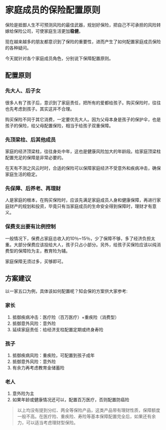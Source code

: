 # 家庭成员的保险配置原则

保险是抵御人生不可预测风险的最佳武器，规划好保险，把自己不可承担的风险转嫁给保险公司，可使家庭生活更加**稳健**。

现在越来越多的朋友都意识到了保险的重要性，进而产生了如何配置家庭成员保险的各种疑问。

今天就针对各个家庭成员角色，分别说下保障配置原则。

## **配置原则**

### **先大人、后子女**

很多人有了孩子后，意识到了家庭责任，把所有的爱都给孩子。购买保险时，往往也先考虑到孩子。其实这并不合理。

购买保险不同于其它消费，一定要优先大人。因为父母本身是孩子的保护伞，也是孩子的保险，给父母配置保险，相当于给孩子双重保障。

### **先顶梁柱、后其他成员**

家庭的经济顶梁柱，往往身处中年，这也是健康风险加大的年龄段。给家庭顶梁柱配置充足的保障是非常必要的。

在天有不测之风云时时，合适的保险可以保障家庭经济不受意外和疾病冲击，确保家庭生活的稳定。

### **先保障、后养老、再理财**

人是家庭的根本，在购买保险时，应该先满足家庭成员人身和健康保障，再进行家庭财产的规划和投资，毕竟只有当家庭成员的生命安全得到保障时，理财才有意义。

### **保费支出要有比例控制**

一般情况下，保费占家庭总收入的10％~15％，少了保障不够，多了经济负担太重。大部分保费应该投给大人，孩子只占小部分。另外，给孩子买保险应该以纯消费型的保障险为主，教育险为辅。

家庭保障无须过多，买够即可。

## **方案建议**

以一家五口为例，具体该如何配置呢？知会保的方案供大家参考:

### **家长**

1. 抵御疾病冲击：医疗险（百万医疗）+重疾险（消费型）
2. 抵御意外风险：意外险
3. 延续家庭责任：给经济支柱配置定期或终身寿险

### **孩子**

1. 抵御疾病风险：重疾险，可配置到孩子成年
2. 抵御意外风险：意外险
3. 有余力再考虑教育金储蓄险

### **老人**

1. 意外险为主
2. 如果年龄或健康情况还可以，配置百万医疗，否则配置防癌险

> 以上均没有提到分红、两全等保险产品，这类产品带有理财性质，保障额度一般不高。在医疗险、重疾险、寿险等基本保障配置完全后，如果还有余力，可以适当考虑理财型保险。

